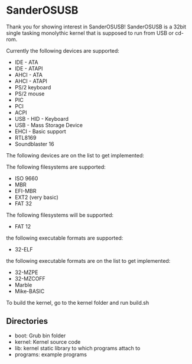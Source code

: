 # SanderOSUSB

Thank you for showing interest in SanderOSUSB!
SanderOSUSB is a 32bit single tasking monolythic kernel that is supposed to run from USB or cd-rom.

Currently the following devices are supported:
* IDE - ATA
* IDE - ATAPI
* AHCI - ATA
* AHCI - ATAPI
* PS/2 keyboard
* PS/2 mouse
* PIC
* PCI
* ACPI
* USB - HID - Keyboard
* USB - Mass Storage Device
* EHCI - Basic support
* RTL8169
* Soundblaster 16

The following devices are on the list to get implemented:

The following filesystems are supported:
* ISO 9660
* MBR
* EFI-MBR
* EXT2 (very basic)
* FAT 32

The following filesystems will be supported:
* FAT 12

the following executable formats are supported:
* 32-ELF

the following executable formats are on the list to get implemented:
* 32-MZPE
* 32-MZCOFF
* Marble
* Mike-BASIC

To build the kernel, go to the kernel folder and run build.sh

## Directories
* boot: Grub bin folder
* kernel: Kernel source code
* lib: kernel static library to which programs attach to
* programs: example programs
